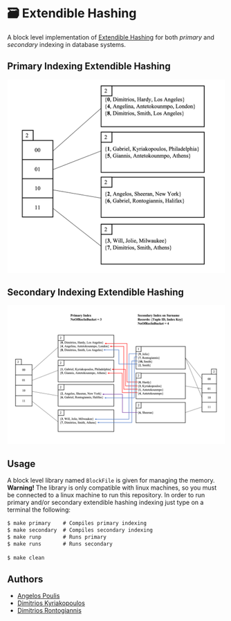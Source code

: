 # 🗃️ Extendible Hashing 

A block level implementation of [Extendible Hashing](https://en.wikipedia.org/wiki/Extendible_hashing) for both _primary_ and _secondary_ indexing in database systems.

## Primary Indexing Extendible Hashing
<img src="./images/primary_eh.png" width="650">


## Secondary Indexing Extendible Hashing
<img src="./images/secondary_eh.png">

## Usage
A block level library named `BlockFile` is given for managing the memory.  
**Warning!** The library is only compatible with linux machines, so you must be connected to a linux machine to run this repository.
In order to run primary and/or secondary extendible hashing indexing just type on a terminal the following:

``` 
$ make primary    # Compiles primary indexing
$ make secondary  # Compiles secondary indexing
$ make runp       # Runs primary
$ make runs       # Runs secondary

$ make clean 
```

## Authors
* [Angelos Poulis](https://github.com/angelosps)
* [Dimitrios Kyriakopoulos](https://github.com/dimitrskpl)
* [Dimitrios Rontogiannis](https://github.com/rondojim)
